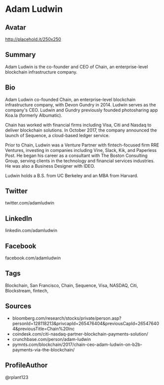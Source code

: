 # Adam Ludwin

## Avatar
http://placehold.it/250x250

## Summary
Adam Ludwin is the co-founder and CEO of Chain, an enterprise-level blockchain infrastructure company.

## Bio
Adam Ludwin co-founded Chain, an enterprise-level blockchain infrastructure company, with Devon Gundry in 2014. Ludwin serves as the company's CEO. Ludwin and Gundry previously founded photosharing app Koa.la (formerly Albumatic).

Chain has worked with financial firms including Visa, Citi and Nasdaq to deliver blockchain solutions. In October 2017, the company announced the launch of Sequence, a cloud-based ledger service.

Prior to Chain, Ludwin was a Venture Partner with fintech-focused firm RRE Ventures, investing in companies including Vine, Slack, Kik, and Paperless Post. He began his career as a consultant with The Boston Consulting Group, serving clients in the technology and financial services industries. He was also a Business Designer with IDEO. 

Ludwin holds a B.S. from UC Berkeley and an MBA from Harvard.

## Twitter
twitter.com/adamludwin

## LinkedIn
linkedin.com/adamludwin

## Facebook
facebook.com/adamludwin

## Tags
Blockchain, San Francisco, Chain, Sequence, Visa, NASDAQ, Citi, Blockstream, fintech,

## Sources
- bloomberg.com/research/stocks/private/person.asp?personId=128118213&privcapId=265476404&previousCapId=265476404&previousTitle=Chain%20Inc
- coindesk.com/citi-nasdaq-partner-blockchain-payments-solution/
- crunchbase.com/person/adam-ludwin
- pymnts.com/blockchain/2017/chain-ceo-adam-ludwin-on-b2b-payments-via-the-blockchain/

## ProfileAuthor
@rplant123
